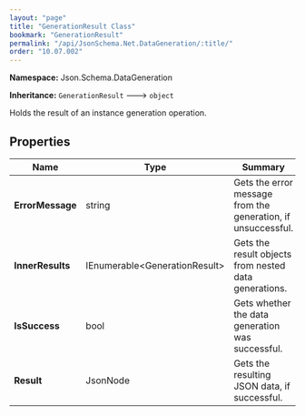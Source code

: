 ```yaml
---
layout: "page"
title: "GenerationResult Class"
bookmark: "GenerationResult"
permalink: "/api/JsonSchema.Net.DataGeneration/:title/"
order: "10.07.002"
---
```

**Namespace:** Json.Schema.DataGeneration

**Inheritance:**
`GenerationResult`
 🡒 
`object`

Holds the result of an instance generation operation.

## Properties

| Name | Type | Summary |
|---|---|---|
| **ErrorMessage** | string | Gets the error message from the generation, if unsuccessful. |
| **InnerResults** | IEnumerable\<GenerationResult\> | Gets the result objects from nested data generations. |
| **IsSuccess** | bool | Gets whether the data generation was successful. |
| **Result** | JsonNode | Gets the resulting JSON data, if successful. |

